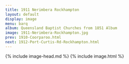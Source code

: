 ```yaml
---
title: 1911 Nerimbera Rockhampton
layout: default
display: image
menu: barq
album: Queensland Baptist Churches from 1851 Album
image: 1911-Nerimbera-Rockhampton.jpg
prev: 1910-Coorparoo.html
next: 1912-Port-Curtis-Rd-Rockhampton.html
---
```

{% include image-head.md %}
{% include image.html %}
